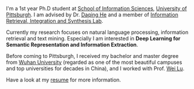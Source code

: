 
I'm a 1st year Ph.D student at [School of Information Sciences](http://ischool.pitt.edu), [University of Pittsburgh](http://www.pitt.edu). I am advised by Dr. [Daqing He](http://www.sis.pitt.edu/~daqing/) and a member of [Information Retrieval, Integration and Synthesis Lab](http://crystal.exp.sis.pitt.edu:8080/iris/).

Currently my research focuses on natural language processing, information retrieval and text mining. Especially I am interested in **Deep Learning for Semantic Representation and Information Extraction**.

Before coming to Pittsburgh, I received my bachelor and master degree from [Wuhan University](http://www.whu.edu.cn/) (regarded as one of the most beautiful campuses and top universities for decades in China), and I worked
with Prof. [Wei Lu](http://www.sim.whu.edu.cn/index.php/index-view-aid-239.html).

Have a look at my [resume](/resume/) for more information.
